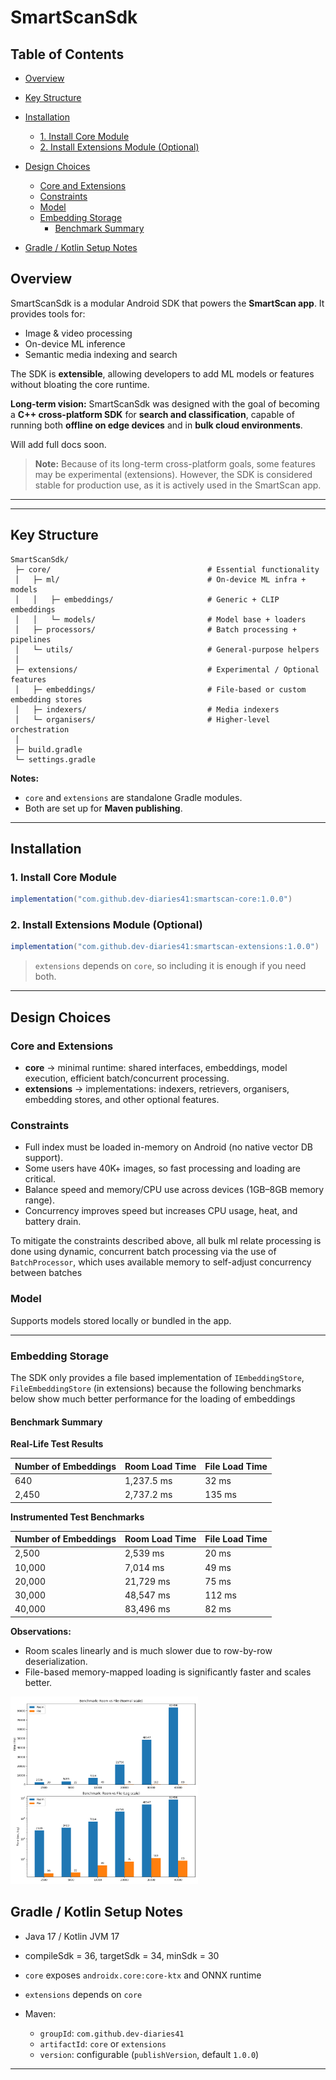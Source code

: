 # **SmartScanSdk**

## Table of Contents

* [Overview](#overview)
* [Key Structure](#key-structure)
* [Installation](#installation)

  + [1. Install Core Module](#1-install-core-module)
  + [2. Install Extensions Module (Optional)](#2-install-extensions-module-optional)
* [Design Choices](#design-choices)

  + [Core and Extensions](#core-and-extensions)
  + [Constraints](#constraints)
  + [Model](#model)
  + [Embedding Storage](#embedding-storage)
    - [Benchmark Summary](#benchmark-summary) 

* [Gradle / Kotlin Setup Notes](#gradle--kotlin-setup-notes)

<a name="overview"></a>

## **Overview**

SmartScanSdk is a modular Android SDK that powers the **SmartScan app**. It provides tools for:

* Image & video processing
* On-device ML inference
* Semantic media indexing and search

The SDK is **extensible**, allowing developers to add ML models or features without bloating the core runtime.

**Long-term vision:** SmartScanSdk was designed with the goal of becoming a **C++ cross-platform SDK** for **search and classification**, capable of running both **offline on edge devices** and in **bulk cloud environments**.

Will add full docs soon.

> **Note:** Because of its long-term cross-platform goals, some features may be experimental (extensions). However, the SDK is considered stable for production use, as it is actively used in the SmartScan app.

---


---

## **Key Structure**

```
SmartScanSdk/
 ├─ core/                                   # Essential functionality
 │   ├─ ml/                                 # On-device ML infra + models
 │   │   ├─ embeddings/                     # Generic + CLIP embeddings
 │   │   └─ models/                         # Model base + loaders
 │   ├─ processors/                         # Batch processing + pipelines
 │   └─ utils/                              # General-purpose helpers
 │
 ├─ extensions/                             # Experimental / Optional features 
 │   ├─ embeddings/                         # File-based or custom embedding stores
 │   ├─ indexers/                           # Media indexers
 │   └─ organisers/                         # Higher-level orchestration
 │
 ├─ build.gradle  
 └─ settings.gradle  
```

**Notes:**

* `core` and `extensions` are standalone Gradle modules.
* Both are set up for **Maven publishing**.

---

## **Installation**

### **1. Install Core Module**

```gradle
implementation("com.github.dev-diaries41:smartscan-core:1.0.0")
```

### **2. Install Extensions Module (Optional)**

```gradle
implementation("com.github.dev-diaries41:smartscan-extensions:1.0.0")
```

> `extensions` depends on `core`, so including it is enough if you need both.

---

## **Design Choices**

### Core and Extensions

* **core** → minimal runtime: shared interfaces, embeddings, model execution, efficient batch/concurrent processing.
* **extensions** → implementations: indexers, retrievers, organisers, embedding stores, and other optional features.

### Constraints

* Full index must be loaded in-memory on Android (no native vector DB support).
* Some users have 40K+ images, so fast processing and loading are critical.
* Balance speed and memory/CPU use across devices (1GB–8GB memory range).
* Concurrency improves speed but increases CPU usage, heat, and battery drain.

To mitigate the constraints described above, all bulk ml relate processing is done using dynamic, concurrent batch processing via the use of `BatchProcessor`, which uses available memory to self-adjust concurrency between batches

### Model

Supports models stored locally or bundled in the app.

---

### Embedding Storage

The SDK only provides a file based implementation of `IEmbeddingStore`, `FileEmbeddingStore` (in extensions) because the following benchmarks below show much better performance for the loading of embeddings

#### **Benchmark Summary**

**Real-Life Test Results**

| Number of Embeddings | Room Load Time | File Load Time |
|---------------------|----------------|----------------|
| 640                 | 1,237.5 ms    | 32 ms          |
| 2,450               | 2,737.2 ms    | 135 ms         |


**Instrumented Test Benchmarks**

| Number of Embeddings | Room Load Time | File Load Time |
|---------------------|----------------|----------------|
| 2,500               | 2,539 ms       | 20 ms          |
| 10,000              | 7,014 ms       | 49 ms          |
| 20,000              | 21,729 ms      | 75 ms          |
| 30,000              | 48,547 ms      | 112 ms         |
| 40,000              | 83,496 ms      | 82 ms          |

**Observations:**

* Room scales linearly and is much slower due to row-by-row deserialization.
* File-based memory-mapped loading is significantly faster and scales better.

<img src="./benchmarks/smartscan-load-benchmark.png" alt="smartscan-load-benchmark" style="width:300px">

## **Gradle / Kotlin Setup Notes**

* Java 17 / Kotlin JVM 17
* compileSdk = 36, targetSdk = 34, minSdk = 30
* `core` exposes `androidx.core:core-ktx` and ONNX runtime
* `extensions` depends on `core`
* Maven:

  * `groupId`: `com.github.dev-diaries41`
  * `artifactId`: `core` or `extensions`
  * `version`: configurable (`publishVersion`, default `1.0.0`)

---